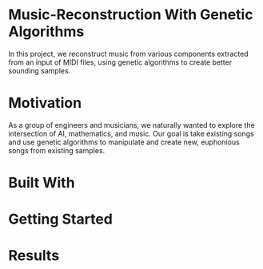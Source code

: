 # Music-Reconstruction With Genetic Algorithms
In this project, we reconstruct music from various components extracted from an input of MIDI files, using genetic algorithms to create better sounding samples.

# Motivation
As a group of engineers and musicians, we naturally wanted to explore the intersection of AI, mathematics, and music. Our goal is take existing songs and use genetic algorithms to manipulate and create new, euphonious songs from existing samples. 

# Built With

# Getting Started

# Results
